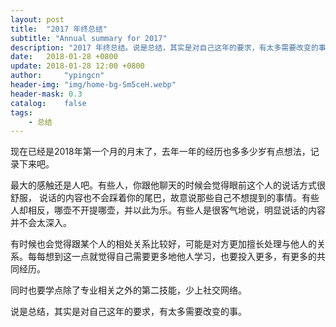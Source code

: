 ```yaml
---
layout: post
title:  "2017 年终总结"
subtitle: "Annual summary for 2017"
description: "2017 年终总结。说是总结，其实是对自己这年的要求，有太多需要改变的事。"
date:   2018-01-28 +0800
update: 2018-01-28 12:00 +0800
author:     "ypingcn"
header-img: "img/home-bg-Sm5ceH.webp"
header-mask: 0.3
catalog:    false
tags:
    - 总结
---
```


现在已经是2018年第一个月的月末了，去年一年的经历也多多少岁有点想法，记录下来吧。

最大的感触还是人吧。有些人，你跟他聊天的时候会觉得眼前这个人的说话方式很舒服， 说话的内容也不会踩着你的尾巴，故意说那些自己不想提到的事情。有些人却相反，哪壶不开提哪壶，并以此为乐。有些人是很客气地说，明显说话的内容并不会太深入。

有时候也会觉得跟某个人的相处关系比较好，可能是对方更加擅长处理与他人的关系。每每想到这一点就觉得自己需要更多地他人学习，也要投入更多，有更多的共同经历。

同时也要学点除了专业相关之外的第二技能，少上社交网络。

说是总结，其实是对自己这年的要求，有太多需要改变的事。

